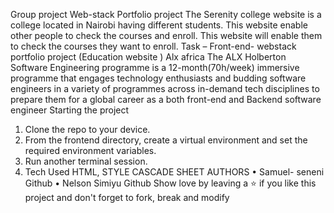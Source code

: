 Group project Web-stack Portfolio project
The Serenity college website is a college located in Nairobi having different students. This website enable other people to check the courses and enroll. This website will enable them to check the courses they want to enroll.
Task – Front-end- webstack portfolio project (Education website )
Alx africa
The ALX Holberton Software Engineering programme is a 12-month(70h/week) immersive programme that engages technology enthusiasts and budding software engineers in a variety of programmes across in-demand tech disciplines to prepare them for a global career as a both front-end and Backend software engineer
Starting the project
1.	Clone the repo to your device.
2.	From the frontend  directory, create a virtual environment and set the required environment variables.
3.	Run another terminal session. 
4.	Tech Used
HTML, STYLE CASCADE SHEET
AUTHORS
•	Samuel- seneni Github
•	Nelson Simiyu Github
Show love by leaving a ⭐ if you like this project and don't forget to fork, break and modify


